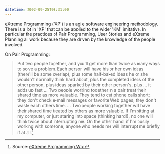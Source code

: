```yaml
---
datetime: 2002-09-25T08:31:00
---
```

eXtreme Programming ('XP') is an agile software engineering methodology. There is a lot in 'XP' that can be applied to the wider 'KM' imitative. In particular the practices of Pair Programming, User Stories and eXtreme Planning all work because they are driven by the knowledge of the people involved.

On Pair Programming:

> Put two people together, and you'll get more than twice as many ways to solve a problem. Each person will have his or her own ideas (there'll be some overlap), plus some half-baked ideas he or she wouldn't normally think hard about, plus the completed ideas of the other person, plus ideas sparked by their other person's, plus ... it adds up fast ... Two people working together in a pair treat their shared time as more valuable. They tend to cut phone calls short; they don't check e-mail messages or favorite Web pages; they don't waste each others time. ... Two people working together will have their shared time treated by others as more valuable. If I'm sitting at my computer, or just staring into space (thinking hard!), no one will think twice about interrupting me. On the other hand, if I'm busily working with someone, anyone who needs me will interrupt me briefly if at all.[^1]

[^1]: Source: [eXtreme Programming Wiki](http://www.c2.com/cgi/wiki?PairProgramming)